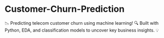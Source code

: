 # Customer-Churn-Prediction
📉 Predicting telecom customer churn using machine learning! 🔍 Built with Python, EDA, and classification models to uncover key business insights. 💡
